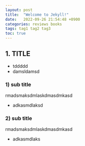 ```yaml
---
layout: post
title:  "Welcome to Jekyll!"
date:   2022-09-26 21:54:48 +0900
categories: reviews books
tags: tag1 tag2 tag3
toc: true
---
```


## 1. TITLE

- tddddd
- damsldamsd

### 1) sub title

rmadsmaksdmlaskdmasdmkasd

- adkasmdlaksd

### 2) sub title

rmadsmaksdmlaskdmasdmkasd

- adkasmdlaks